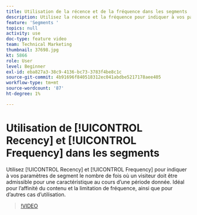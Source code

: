```yaml
---
title: Utilisation de la récence et de la fréquence dans les segments
description: Utilisez la récence et la fréquence pour indiquer à vos paramètres de segment le nombre de fois où un visiteur doit être admissible pour une caractéristique au cours d’une période donnée. Idéal pour l’affinité du contenu et la limitation de fréquence, ainsi que pour d’autres cas d’utilisation.
feature: 'Segments '
topics: null
activity: use
doc-type: feature video
team: Technical Marketing
thumbnail: 37698.jpg
kt: 5866
role: User
level: Beginner
exl-id: eba827a3-38c9-4136-bc73-3783f4be8c1c
source-git-commit: 4b91696f840518312ec041abdbe5217178aee405
workflow-type: tm+mt
source-wordcount: '87'
ht-degree: 1%

---
```


# Utilisation de [!UICONTROL Recency] et [!UICONTROL Frequency] dans les segments

Utilisez [!UICONTROL Recency] et [!UICONTROL Frequency] pour indiquer à vos paramètres de segment le nombre de fois où un visiteur doit être admissible pour une caractéristique au cours d’une période donnée. Idéal pour l’affinité du contenu et la limitation de fréquence, ainsi que pour d’autres cas d’utilisation.

>[!VIDEO](https://video.tv.adobe.com/v/37698/?quality=12&learn=on)
